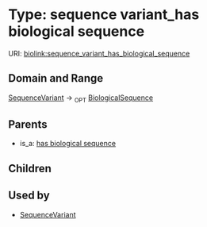 
# Type: sequence variant_has biological sequence




URI: [biolink:sequence_variant_has_biological_sequence](https://w3id.org/biolink/vocab/sequence_variant_has_biological_sequence)


## Domain and Range

[SequenceVariant](SequenceVariant.md) ->  <sub>OPT</sub> [BiologicalSequence](types/BiologicalSequence.md)

## Parents

 *  is_a: [has biological sequence](has_biological_sequence.md)

## Children


## Used by

 * [SequenceVariant](SequenceVariant.md)
